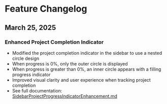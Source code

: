 # Feature Changelog

## March 25, 2025

### Enhanced Project Completion Indicator
- Modified the project completion indicator in the sidebar to use a nested circle design
- When progress is 0%, only the outer circle is displayed
- When progress is greater than 0%, an inner circle appears with a filling progress indicator
- Improved visual clarity and user experience when tracking project completion
- See full documentation: [SidebarProjectProgressIndicatorEnhancement.md](/Documentation/Features/UI/SidebarProjectProgressIndicatorEnhancement.md)